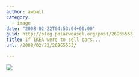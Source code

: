 ```yaml
---
author: awball
category:
  - image
date: "2008-02-22T04:53:04+00:00"
guid: http://blog.polarweasel.org/post/26965553
title: If IKEA were to sell cars...
url: /2008/02/22/26965553/

---
```

![](/wp-content/uploads/2008/02/26965553.jpg)
